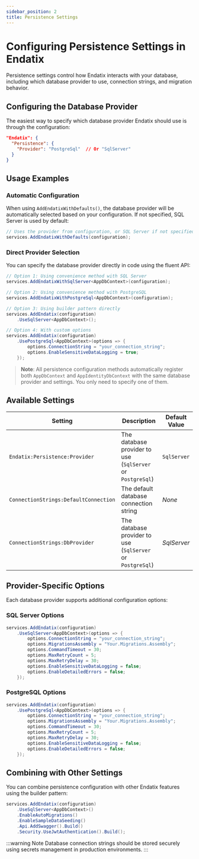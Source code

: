 ```yaml
---
sidebar_position: 2
title: Persistence Settings
---
```


# Configuring Persistence Settings in Endatix

Persistence settings control how Endatix interacts with your database, including which database provider to use, connection strings, and migration behavior.

## Configuring the Database Provider

The easiest way to specify which database provider Endatix should use is through the configuration:

```json
"Endatix": {
  "Persistence": {
    "Provider": "PostgreSql"  // Or "SqlServer"
  }
}
```

## Usage Examples

### Automatic Configuration

When using `AddEndatixWithDefaults()`, the database provider will be automatically selected based on your configuration. If not specified, SQL Server is used by default:

```csharp
// Uses the provider from configuration, or SQL Server if not specified
services.AddEndatixWithDefaults(configuration);
```

### Direct Provider Selection

You can specify the database provider directly in code using the fluent API:

```csharp
// Option 1: Using convenience method with SQL Server
services.AddEndatixWithSqlServer<AppDbContext>(configuration);

// Option 2: Using convenience method with PostgreSQL
services.AddEndatixWithPostgreSql<AppDbContext>(configuration);

// Option 3: Using builder pattern directly
services.AddEndatix(configuration)
    .UseSqlServer<AppDbContext>();

// Option 4: With custom options
services.AddEndatix(configuration)
    .UsePostgreSql<AppDbContext>(options => {
        options.ConnectionString = "your_connection_string";
        options.EnableSensitiveDataLogging = true;
    });
```

> **Note**: All persistence configuration methods automatically register both `AppDbContext` and `AppIdentityDbContext` with the same database provider and settings. You only need to specify one of them.

## Available Settings

| Setting | Description | Default Value |
|---------|-------------|--------------|
| `Endatix:Persistence:Provider` | The database provider to use (`SqlServer` or `PostgreSql`) | `SqlServer` |
| `ConnectionStrings:DefaultConnection` | The default database connection string | *None* |
| `ConnectionStrings:DbProvider` | The database provider to use (`SqlServer` or `PostgreSql`) | *SqlServer* |

## Provider-Specific Options

Each database provider supports additional configuration options:

### SQL Server Options

```csharp
services.AddEndatix(configuration)
    .UseSqlServer<AppDbContext>(options => {
        options.ConnectionString = "your_connection_string";
        options.MigrationsAssembly = "Your.Migrations.Assembly";
        options.CommandTimeout = 30;
        options.MaxRetryCount = 5;
        options.MaxRetryDelay = 30;
        options.EnableSensitiveDataLogging = false;
        options.EnableDetailedErrors = false;
    });
```

### PostgreSQL Options

```csharp
services.AddEndatix(configuration)
    .UsePostgreSql<AppDbContext>(options => {
        options.ConnectionString = "your_connection_string";
        options.MigrationsAssembly = "Your.Migrations.Assembly";
        options.CommandTimeout = 30;
        options.MaxRetryCount = 5;
        options.MaxRetryDelay = 30;
        options.EnableSensitiveDataLogging = false;
        options.EnableDetailedErrors = false;
    });
```

## Combining with Other Settings

You can combine persistence configuration with other Endatix features using the builder pattern:

```csharp
services.AddEndatix(configuration)
    .UseSqlServer<AppDbContext>()
    .EnableAutoMigrations()
    .EnableSampleDataSeeding()
    .Api.AddSwagger().Build()
    .Security.UseJwtAuthentication().Build();
```

:::warning Note
Database connection strings should be stored securely using secrets management in production environments.
::: 